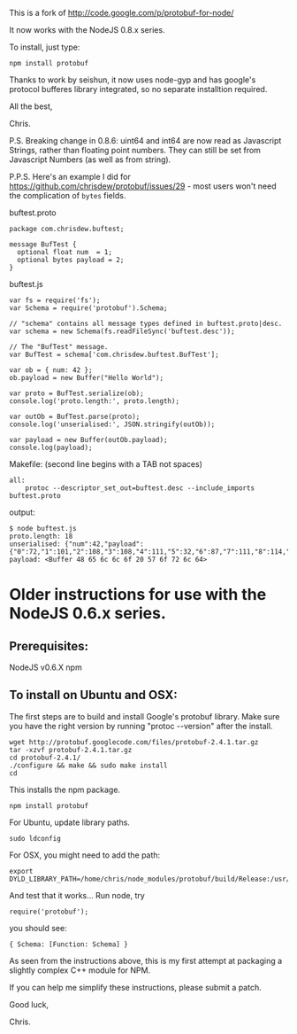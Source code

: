 This is a fork of http://code.google.com/p/protobuf-for-node/

It now works with the NodeJS 0.8.x series.

To install, just type:

    npm install protobuf

Thanks to work by seishun, it now uses node-gyp and has google's protocol bufferes library integrated, so no separate installtion required.

All the best,

Chris.

P.S. Breaking change in 0.8.6:
uint64 and int64 are now read as Javascript Strings, rather than floating point numbers.  They can still be set from Javascript Numbers (as well as from string).

P.P.S. Here's an example I did for https://github.com/chrisdew/protobuf/issues/29 - most users won't need the complication of `bytes` fields.

buftest.proto

    package com.chrisdew.buftest;

    message BufTest {
      optional float num  = 1;
      optional bytes payload = 2;
    }

buftest.js

    var fs = require('fs');
    var Schema = require('protobuf').Schema;

    // "schema" contains all message types defined in buftest.proto|desc.
    var schema = new Schema(fs.readFileSync('buftest.desc'));

    // The "BufTest" message.
    var BufTest = schema['com.chrisdew.buftest.BufTest'];

    var ob = { num: 42 };
    ob.payload = new Buffer("Hello World");

    var proto = BufTest.serialize(ob);
    console.log('proto.length:', proto.length);

    var outOb = BufTest.parse(proto);
    console.log('unserialised:', JSON.stringify(outOb));

    var payload = new Buffer(outOb.payload);
    console.log(payload);

Makefile: (second line begins with a TAB not spaces)

    all:
        protoc --descriptor_set_out=buftest.desc --include_imports buftest.proto


output:

    $ node buftest.js 
    proto.length: 18
    unserialised: {"num":42,"payload":{"0":72,"1":101,"2":108,"3":108,"4":111,"5":32,"6":87,"7":111,"8":114,"9":108,"10":100,"length":11}}
    payload: <Buffer 48 65 6c 6c 6f 20 57 6f 72 6c 64>









Older instructions for use with the NodeJS 0.6.x series.
========================================================

Prerequisites:
--------------

NodeJS v0.6.X
npm


To install on Ubuntu and OSX:
-------------------------------

The first steps are to build and install Google's protobuf library. Make sure you have the right version by running "protoc --version" after the install.

    wget http://protobuf.googlecode.com/files/protobuf-2.4.1.tar.gz
    tar -xzvf protobuf-2.4.1.tar.gz
    cd protobuf-2.4.1/
    ./configure && make && sudo make install
    cd

This installs the npm package.

    npm install protobuf

For Ubuntu, update library paths.

    sudo ldconfig

For OSX, you might need to add the path:

    export DYLD_LIBRARY_PATH=/home/chris/node_modules/protobuf/build/Release:/usr/local/lib:$DYLD_LIBRARY_PATH

And test that it works...  Run node, try 

    require('protobuf');

you should see: 

    { Schema: [Function: Schema] }


As seen from the instructions above, this is my first attempt at packaging a slightly complex C++ module for NPM.

If you can help me simplify these instructions, please submit a patch.


Good luck,

Chris.

